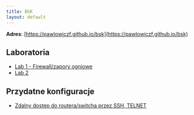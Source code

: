 ```yaml
---
title: BSK
layout: default
---
```


**Adres**: [https://pawlowiczf.github.io/bsk](https://pawlowiczf.github.io/bsk)  

## Laboratoria  

- [Lab 1 - Firewall/zapory ogniowe](firewalls/firewall.md)
- [Lab 2](lab.md)

## Przydatne konfiguracje 

- [Zdalny dostęp do routera/switcha przez SSH, TELNET](important/remote-access.md)